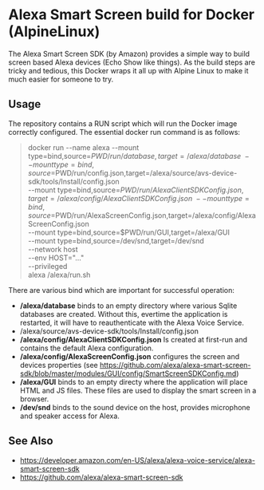 # Alexa Smart Screen build for Docker (AlpineLinux)

The Alexa Smart Screen SDK (by Amazon) provides a simple way to build screen based Alexa devices (Echo Show like things).
As the build steps are tricky and tedious, this Docker wraps it all up with Alpine Linux to make it much easier for
someone to try.

## Usage

The repository contains a RUN script which will run the Docker image correctly configured. The essential docker run command is as follows:

> docker run --name alexa 
	--mount type=bind,source=$PWD/run/database,target=/alexa/database \
	--mount type=bind,source=$PWD/run/config.json,target=/alexa/source/avs-device-sdk/tools/Install/config.json \
	--mount type=bind,source=$PWD/run/AlexaClientSDKConfig.json,target=/alexa/config/AlexaClientSDKConfig.json \
	--mount type=bind,source=$PWD/run/AlexaScreenConfig.json,target=/alexa/config/AlexaScreenConfig.json \
	--mount type=bind,source=$PWD/run/GUI,target=/alexa/GUI \
	--mount type=bind,source=/dev/snd,target=/dev/snd \
	--network host \
	--env HOST="..." \
	--privileged \
	alexa /alexa/run.sh
  
There are various bind which are important for successful operation:

* **/alexa/database** binds to an empty directory where various Sqlite databases are created. Without this, evertime
the application is restarted, it will have to reauthenticate with the Alexa Voice Service.
* /alexa/source/avs-device-sdk/tools/Install/config.json
* **/alexa/config/AlexaClientSDKConfig.json** Is created at first-run and contains the default Alexa configuration.
* **/alexa/config/AlexaScreenConfig.json** configures the screen and devices properties
(see <https://github.com/alexa/alexa-smart-screen-sdk/blob/master/modules/GUI/config/SmartScreenSDKConfig.md>)
* **/alexa/GUI** binds to an empty directy where the application will place HTML and JS files. These files are used to display
the smart screen in a browser.
* **/dev/snd** binds to the sound device on the host, provides microphone and speaker access for Alexa.

## See Also

* https://developer.amazon.com/en-US/alexa/alexa-voice-service/alexa-smart-screen-sdk
* https://github.com/alexa/alexa-smart-screen-sdk
